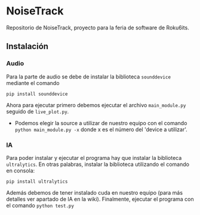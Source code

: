 # NoiseTrack
Repositorio de NoiseTrack, proyecto para la feria de software de Roku6its.

## Instalación

### Audio
Para la parte de audio se debe de instalar la biblioteca `sounddevice` mediante el comando

    pip install sounddevice

Ahora para ejecutar primero debemos ejecutar el archivo `main_module.py` seguido de `live_plot.py`.

* Podemos elegir la source a utilizar de nuestro equipo con el comando `python main_module.py -x` donde x es el número del 'device a utilizar'. 

### IA
Para poder instalar y ejecutar el programa hay que instalar la biblioteca `ultralytics`. En otras palabras, instalar la biblioteca utilizando el comando en consola:

    pip install ultralytics

Además debemos de tener instalado cuda en nuestro equipo (para más detalles ver apartado de IA en la wiki).
Finalmente, ejecutar el programa con el comando `python test.py`
